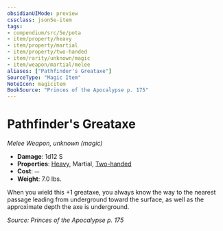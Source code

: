 ```yaml
---
obsidianUIMode: preview
cssclass: json5e-item
tags:
- compendium/src/5e/pota
- item/property/heavy
- item/property/martial
- item/property/two-handed
- item/rarity/unknown/magic
- item/weapon/martial/melee
aliases: ["Pathfinder's Greataxe"]
SourceType: "Magic Item"
NoteIcon: magicitem
BookSource: "Princes of the Apocalypse p. 175"
---
```

# Pathfinder's Greataxe
*Melee Weapon, unknown (magic)*  

- **Damage**: 1d12 S
- **Properties**: [Heavy](/2-Mechanics/CLI/rules/item-properties.md#Heavy), Martial, [Two-handed](/2-Mechanics/CLI/rules/item-properties.md#Two-handed)
- **Cost**: ⏤
- **Weight**: 7.0 lbs.

When you wield this +1 greataxe, you always know the way to the nearest passage leading from underground toward the surface, as well as the approximate depth the axe is underground.

*Source: Princes of the Apocalypse p. 175*